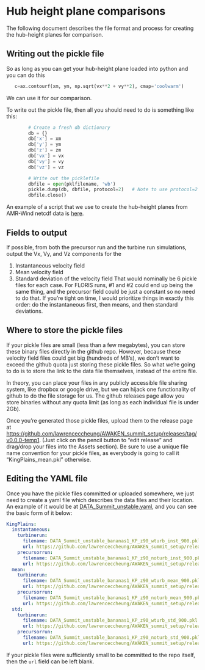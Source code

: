 # Hub height plane comparisons

The following document describes the file format and process for creating the hub-height planes for comparison.

## Writing out the pickle file
So as long as you can get your hub-height plane loaded into python and you can do this 
```python
   c=ax.contourf(xm, ym, np.sqrt(vx**2 + vy**2), cmap='coolwarm')
```
We can use it for our comparison.  

To write out the pickle file, then all you should need to do is something like this:
```python
        # Create a fresh db dictionary
        db = {}
        db['x'] = xm
        db['y'] = ym
        db['z'] = zm        
        db['vx'] = vx
        db['vy'] = vy
        db['vz'] = vz

        # Write out the picklefile
        dbfile = open(pklfilename, 'wb')
        pickle.dump(db, dbfile, protocol=2)   # Note to use protocol=2 for maximum compatibility
        dbfile.close()
```

An example of a script that we use to create the hub-height planes from AMR-Wind netcdf data is [here](https://github.com/lawrenceccheung/AWAKEN_summit_setup/blob/main/CompareResults/HubHeightPlanes/Unstable/DATA_Summit_amrwind_bananasrun1/makeInstPkl.py).

## Fields to output
If possible, from both the precursor run and the turbine run simulations, output the Vx, Vy, and Vz components for the 
1.	Instantaneous velocity field
2.	Mean velocity field
3.	Standard deviation of the velocity field
That would nominally be 6 pickle files for each case.  For FLORIS runs, #1 and #2 could end up being the same thing, and the precursor field could be just a constant so no need to do that.  If you’re tight on time, I would prioritize things in exactly this order: do the instantaneous first, then means, and then standard deviations.

## Where to store the pickle files
If your pickle files are small (less than a few megabytes), you can store these binary files directly in the github repo.  However, because these velocity field files could get big (hundreds of MB’s), we don’t want to exceed the github quota just storing these pickle files.  So what we’re going to do is to store the link to the data file themselves, instead of the entire file.

In theory, you can place your files in any publicly accessible file sharing system, like dropbox or google drive, but we can hijack one functionality of github to do the file storage for us.  The github releases page allow you store binaries without any quota limit (as long as each individual file is under 2Gb).

Once you’re generated those pickle files, upload them to the release page at https://github.com/lawrenceccheung/AWAKEN_summit_setup/releases/tag/v0.0.0-temp1. (Just click on the pencil button to “edit release” and drag/drop your files into the Assets section).   Be sure to use a unique file name convention for your pickle files, as everybody is going to call it “KingPlains_mean.pkl” otherwise.

## Editing the YAML file
Once you have the pickle files committed or uploaded somewhere, we just need to create a yaml file which describes the data files and their location.  An example of it would be at [DATA_Summit_unstable.yaml](https://github.com/lawrenceccheung/AWAKEN_summit_setup/blob/main/CompareResults/HubHeightPlanes/Unstable/DATA_Summit_amrwind_bananasrun1/DATA_Summit_unstable.yaml), and you can see the basic form of it below: 

```yaml
KingPlains:
  instantaneous:
    turbinerun:
      filename: DATA_Summit_unstable_bananas1_KP_z90_wturb_inst_900.pkl
      url: https://github.com/lawrenceccheung/AWAKEN_summit_setup/releases/download/v0.0.0-temp1/DATA_Summit_unstable_bananas1_KP_z90_wturb_inst_900.pkl
    precursorrun:
      filename: DATA_Summit_unstable_bananas1_KP_z90_noturb_inst_900.pkl
      url: https://github.com/lawrenceccheung/AWAKEN_summit_setup/releases/download/v0.0.0-temp1/DATA_Summit_unstable_bananas1_KP_z90_noturb_inst_900.pkl
  mean:
    turbinerun:
      filename: DATA_Summit_unstable_bananas1_KP_z90_wturb_mean_900.pkl
      url: https://github.com/lawrenceccheung/AWAKEN_summit_setup/releases/download/v0.0.0-temp1/DATA_Summit_unstable_bananas1_KP_z90_wturb_mean_900.pkl
    precursorrun:
      filename: DATA_Summit_unstable_bananas1_KP_z90_noturb_mean_900.pkl
      url: https://github.com/lawrenceccheung/AWAKEN_summit_setup/releases/download/v0.0.0-temp1/DATA_Summit_unstable_bananas1_KP_z90_noturb_mean_900.pkl
  std:
    turbinerun:
      filename: DATA_Summit_unstable_bananas1_KP_z90_wturb_std_900.pkl
      url: https://github.com/lawrenceccheung/AWAKEN_summit_setup/releases/download/v0.0.0-temp1/DATA_Summit_unstable_bananas1_KP_z90_wturb_std_900.pkl
    precursorrun:
      filename: DATA_Summit_unstable_bananas1_KP_z90_noturb_std_900.pkl
      url: https://github.com/lawrenceccheung/AWAKEN_summit_setup/releases/download/v0.0.0-temp1/DATA_Summit_unstable_bananas1_KP_z90_noturb_std_900.pkl
```
If your pickle files were sufficiently small to be committed to the repo itself, then the `url` field can be left blank.
